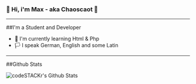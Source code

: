### 👨 Hi, i'm Max - aka Chaoscaot 👋

---

##I'm a Student and Developer

- 🌱 I'm currently learning Html & Php
- 🏳 I speak German, English and some Latin

---
##Github Stats

<img align="left" alt="codeSTACKr's Github Stats" src="https://github-readme-stats.codestackr.vercel.app/api?username=Chaoscaot444&show_icons=true&hide_border=true&theme=dark" />
